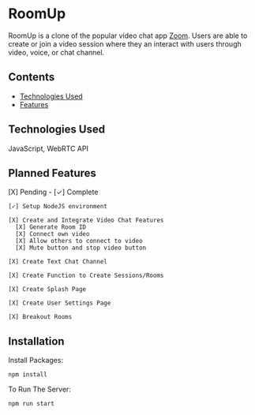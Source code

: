 # RoomUp

RoomUp is a clone of the popular video chat app [Zoom](https://zoom.us/). Users are able to create or join a video session where they an interact with users through video, voice, or chat channel.

## Contents
- [Technologies Used](#technologies-used)
- [Features](#features)

## Technologies Used

JavaScript, WebRTC API

## Planned Features
[X] Pending  - [✓] Complete

```
[✓] Setup NodeJS environment

[X] Create and Integrate Video Chat Features
  [X] Generate Room ID
  [X] Connect own video
  [X] Allow others to connect to video
  [X] Mute button and stop video button

[X] Create Text Chat Channel

[X] Create Function to Create Sessions/Rooms

[X] Create Splash Page

[X] Create User Settings Page

[X] Breakout Rooms
```

## Installation

Install Packages:
```
npm install
```

To Run The Server:
```
npm run start
```